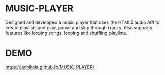 # MUSIC-PLAYER

Designed and developed a music player that uses the HTML5 audio API to create playlists and play, pause and skip through tracks.
Also supports features like looping songs, looping and shuffling playlists. 

# DEMO

https://jacnikola.github.io/MUSIC-PLAYER/

